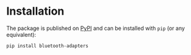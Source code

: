 # Installation

The package is published on [PyPI](https://pypi.org/project/deezer-python/) and can be installed with `pip` (or any equivalent):

```bash
pip install bluetooth-adapters
```
